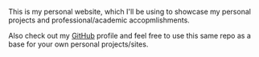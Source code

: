 This is my personal website, which I'll be using to showcase my
personal projects and professional/academic accopmlishments.

Also check out my <a href="https://github.com/sirgento" target="_blank"
title="Link to my GitHub profile">GitHub</a> profile and feel free to
use this same repo as a base for your own personal projects/sites.